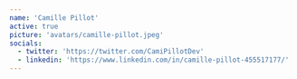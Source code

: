 ```yaml
---
name: 'Camille Pillot'
active: true
picture: 'avatars/camille-pillot.jpeg'
socials:
  - twitter: 'https://twitter.com/CamiPillotDev'
  - linkedin: 'https://www.linkedin.com/in/camille-pillot-455517177/'
---
```

